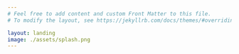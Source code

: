 ```yaml
---
# Feel free to add content and custom Front Matter to this file.
# To modify the layout, see https://jekyllrb.com/docs/themes/#overriding-theme-defaults

layout: landing
image: ./assets/splash.png
---
```


<!-- {% for post in site.categories.blog %}
    <div>
        <a href="{{ post.url }}" ><img src="{{ post.thumbnail }}" />
        <a href="{{ post.url }}" >{{ post.title }}</a>
    </div>
{% endfor %} -->